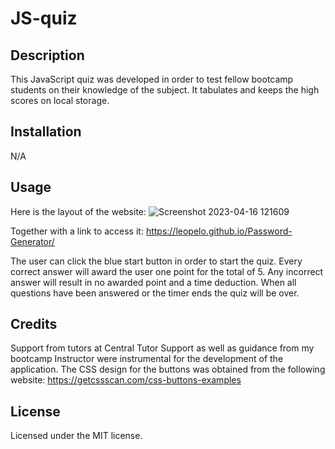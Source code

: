 # JS-quiz

## Description

This JavaScript quiz was developed in order to test fellow bootcamp students on their knowledge of the subject. It tabulates and keeps the high scores on local storage.
## Installation

N/A

## Usage

Here is the layout of the website:
![Screenshot 2023-04-16 121609](https://user-images.githubusercontent.com/127148387/232326058-4bb2d5ee-126a-46b1-9bfb-479f65499fb9.png)

Together with a link to access it: https://leopelo.github.io/Password-Generator/

The user can click the blue start button in order to start the quiz. Every correct answer will award the user one point for the total of 5. Any incorrect answer will result in no awarded point and a time deduction. When all questions have been answered or the timer ends the quiz will be over.

## Credits
Support from tutors at Central Tutor Support as well as guidance from my bootcamp Instructor were instrumental for the development of the application. The CSS design for the buttons was obtained from the following website: https://getcssscan.com/css-buttons-examples

## License

Licensed under the MIT license.
